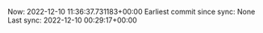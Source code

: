 Now: 2022-12-10 11:36:37.731183+00:00 Earliest commit since sync: None Last sync: 2022-12-10 00:29:17+00:00
